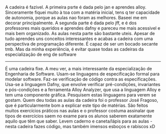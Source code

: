A cadeira é fazivel.  A primeira psrte é  dada pelo jan e aprendes alloy. Sinceramente fiquei muito à toa com a matéria inicial, tens q ter capacidade de autonomia, porque as aulas nao foram as melhores. Baseei me em decorar principalmente. A segunda parte é dada pelo jff, e é  dos professores mais queridos e aprendes dafny e pareceu me mais acessivel e mais bem organizado. As aulas nesta parte são bastante uteis. Apesar de tudo aprendes uns conceitos interessantes e acabas a cadeira com uma perspectiva de programação diferente. É capaz de ser um bocado secante tmb.
Mas da minha experiência, é evitar quase todas as cadeiras da especialização de eng de software

---

É uma cadeira fixe. A meu ver, a mais interessante da especialização de Engenharia de Software. Usam-se linguagens de especificação formal para modelar software. Faz-se verificação de código contra as especificações. Usa-se a linguagem Dafny, que envolve verificar pré-condições, invariantes e pós-condições e a ferramenta Alloy Analyzer, que usa a linguagem Alloy e tem uma componente gráfica. Pesquisem estas linguagens para verem se gostam. Quem deu todas as aulas da cadeira foi o professor José Fragoso, que é particularmente bom a explicar este tipo de matérias. São feitos muitos exercícios práticos nas aulas e o professor costuma assinalar que tipos de exercícios saem no exame para os alunos saberem exatamente aquilo que têm que saber. Levem caderno e caneta/lápis para as aulas - nesta cadeira fazes código, mas também imensos esboços e rabiscos xD

